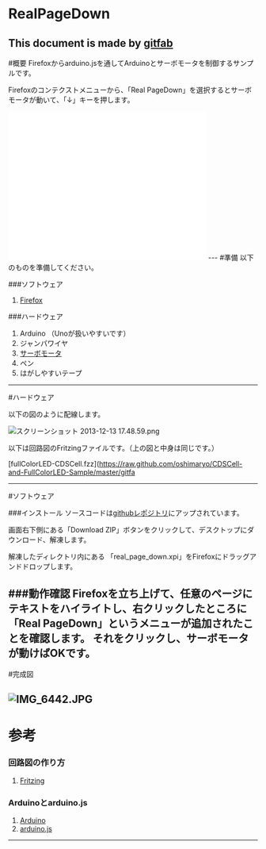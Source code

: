 # RealPageDown
## 
This document is made by [gitfab](http://gitfab.org)
---
#概要
Firefoxからarduino.jsを通してArduinoとサーボモータを制御するサンプルです。

Firefoxのコンテクストメニューから、「Real PageDown」を選択するとサーボモータが動いて、「↓」キーを押します。

<iframe src="//www.youtube.com/embed/2FNyW4zn8Fg" width="400" frameborder="0" height="300"></iframe>
---
#準備
以下のものを準備してください。

###ソフトウェア

1. [Firefox](http://www.mozilla.jp/firefox/)

###ハードウェア

1. Arduino （Unoが扱いやすいです）
1. ジャンパワイヤ
1. [サーボモータ](http://www.ministudio.co.jp/Cgi-bin/Order-JP/DetailJp.asp?GoodsNum=54)
1. ペン
1. はがしやすいテープ

---
#ハードウェア

以下の図のように配線します。

![スクリーンショット 2013-12-13 17.48.59.png](https://raw.github.com/oshimaryo/CDSCell-and-FullColorLED/master/gitfab/resources/スクリーンショット-2013-12-13-17.48.59.png)

以下は回路図のFritzingファイルです。（上の図と中身は同じです。）

[fullColorLED-CDSCell.fzz](https://raw.github.com/oshimaryo/CDSCell-and-FullColorLED-Sample/master/gitfa

---
#ソフトウェア

###インストール
ソースコードは[githubレポジトリ](https://github.com/oshimaryo/real-page-down)にアップされています。

画面右下側にある「Download ZIP」ボタンをクリックして、デスクトップにダウンロード、解凍します。

解凍したディレクトリ内にある
「real_page_down.xpi」をFirefoxにドラッグアンドドロップします。

###動作確認
Firefoxを立ち上げて、任意のページにテキストをハイライトし、右クリックしたところに「Real PageDown」というメニューが追加されたことを確認します。
それをクリックし、サーボモータが動けばOKです。
---
#完成図



![IMG_6442.JPG](https://raw.github.com/oshimaryo/RealPageDown/master/)
---
# 参考

### 回路図の作り方

1. [Fritzing](http://fritzing.org/download/)

### Arduinoとarduino.js

1. [Arduino](http://arduino.cc/)
1. [arduino.js](http://mecha-mozilla.org/projects/arduino.js/)
---
